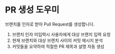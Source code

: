 # PR 생성 도우미

브랜치를 인자로 받아 Pull Request를 생성합니다.

1. 브랜치 인자 미입력시 사용자에게 대상 브랜치 입력 요청
2. 현재 브랜치와 대상 브랜치 사이의 커밋 메시지 분석
3. 커밋들을 요약하여 적절한 PR 제목과 설명 자동 생성